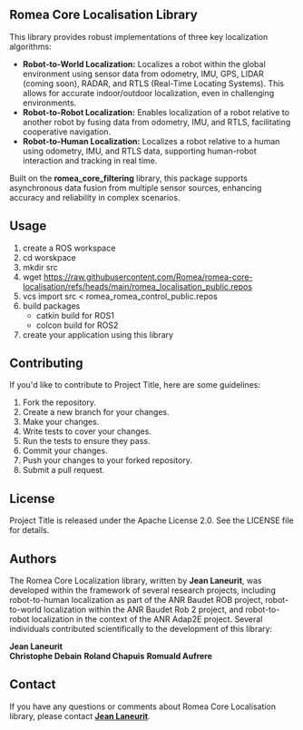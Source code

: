 ## Romea Core Localisation Library

This library provides robust implementations of three key localization algorithms:

- **Robot-to-World Localization:**
  Localizes a robot within the global environment using sensor data from odometry, IMU, GPS, LIDAR (coming soon), RADAR, and RTLS (Real-Time Locating Systems). This allows for accurate indoor/outdoor localization, even in challenging environments.
- **Robot-to-Robot Localization:**
  Enables localization of a robot relative to another robot by fusing data from odometry, IMU, and RTLS, facilitating cooperative navigation.
- **Robot-to-Human Localization:**
  Localizes a robot relative to a human using odometry, IMU, and RTLS data, supporting human-robot interaction and tracking in real time.

Built on the **romea_core_filtering** library, this package supports asynchronous data fusion from multiple sensor sources, enhancing accuracy and reliability in complex scenarios.

## **Usage**

1. create a ROS workspace
2. cd worskpace
3. mkdir src
4. wget https://raw.githubusercontent.com/Romea/romea-core-localisation/refs/heads/main/romea_localisation_public.repos
5. vcs import src < romea_romea_control_public.repos
6. build packages
   - catkin build for ROS1
   - colcon build for ROS2
7. create your application using this library

## **Contributing**

If you'd like to contribute to Project Title, here are some guidelines:

1. Fork the repository.
2. Create a new branch for your changes.
3. Make your changes.
4. Write tests to cover your changes.
5. Run the tests to ensure they pass.
6. Commit your changes.
7. Push your changes to your forked repository.
8. Submit a pull request.

## **License**

Project Title is released under the Apache License 2.0. See the LICENSE file for details.

## **Authors**

The Romea Core Localization library, written by **Jean Laneurit**, was developed within the framework of several research projects, including robot-to-human localization as part of the ANR Baudet ROB project, robot-to-world localization within the ANR Baudet Rob 2 project, and robot-to-robot localization in the context of the ANR Adap2E project. Several individuals contributed scientifically to the development of this library:

**Jean Laneurit**  
**Christophe Debain**
**Roland Chapuis**
**Romuald Aufrere**

## **Contact**

If you have any questions or comments about Romea Core Localisation library, please contact **[Jean Laneurit](mailto:jean.laneurit@inrae.fr)**.